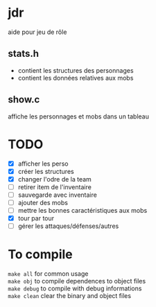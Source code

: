 # jdr
aide pour jeu de rôle

## stats.h
* contient les structures des personnages
* contient les données relatives aux mobs

## show.c
affiche les personnages et mobs dans un tableau

# TODO
- [x] afficher les perso
- [x] créer les structures
- [x] changer l'odre de la team
- [ ] retirer item de l'inventaire 
- [ ] sauvegarde avec inventaire
- [ ] ajouter des mobs
- [ ] mettre les bonnes caractéristiques aux mobs
- [x] tour par tour
- [ ] gérer les attaques/défenses/autres

# To compile
`make all`   for common usage <br/>
`make obj`   to compile dependences to object files <br/>
`make debug` to compile with debug informations <br/>
`make clean` clear the binary and object files <br/>
